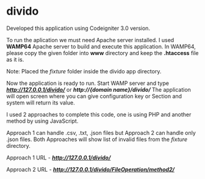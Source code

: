 # divido

Developed this application using Codeigniter 3.0 version.

To run the aplication we must need Apache server installed. I used **WAMP64** Apache server to build and execute this application.
In WAMP64, please copy the given folder into **www** directory and keep the **.htaccess** file as it is.

Note: Placed the _fixture_ folder inside the divido app directory.

Now the application is ready to run. Start WAMP server and type **_http://127.0.0.1/divido/_** or _**http://{domain name}/divido/**_
The application will open screen where you can give configuration key or Section and system will return its value.

I used 2 approaches to complete this code, one is using PHP and another method by using JavaScript.

Approach 1 can handle .csv, .txt, .json files but Approach 2 can handle only .json files.
Both Approaches will show list of invalid files from the _fixture_ directory.

Approach 1 URL - **_http://127.0.0.1/divido/_**

Approach 2 URL - **_http://127.0.0.1/divido/FileOperation/method2/_**
